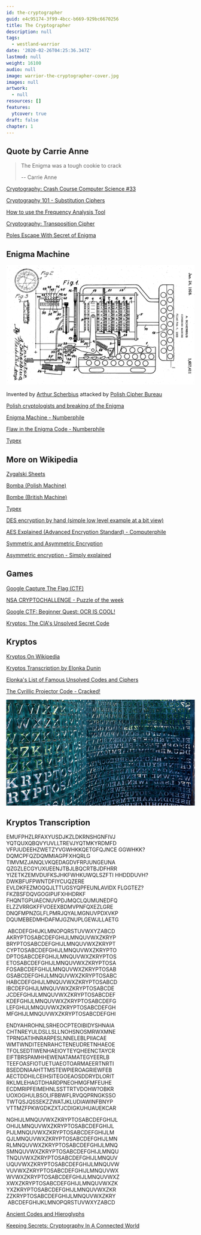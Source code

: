 ```yaml
---
id: the-cryptographer
guid: e4c95174-3f99-4bcc-b669-929bc6670256
title: The Cryptographer
description: null
tags:
  - westland-warrior
date: '2020-02-26T04:25:36.347Z'
lastmod: null
weight: 16100
audio: null
image: warrior-the-cryptographer-cover.jpg
images: null
artwork:
  - null
resources: []
features:
  ytcover: true
draft: false
chapter: 1
---
```


## Quote by Carrie Anne

> The Enigma was a tough cookie to crack
>
> \-- Carrie Anne

[Cryptography: Crash Course Computer Science #33](https://www.youtube.com/watch?v=jhXCTbFnK8o "Play Video")

[Cryptography 101 - Substitution Ciphers](https://www.youtube.com/watch?v=1P8Xpxm76e8 "Play Video")

[How to use the Frequency Analysis Tool](https://www.youtube.com/watch?v=mUoQhXWTKE0 "Play Video")

[Cryptography: Transposition Cipher](https://www.youtube.com/watch?v=sHsnH1u03e4 "Play Video")

[Poles Escape With Secret of Enigma](https://www.youtube.com/watch?v=mO0oET8TT5E "Play Video")

## Enigma Machine

![Enigma Machine](files/enigma-patent.png)

Invented by [Arthur Scherbius](https://en.wikipedia.org/wiki/Arthur_Scherbius) attacked by [Polish Cipher Bureau](https://en.wikipedia.org/wiki/Biuro_Szyfr%C3%B3w)

[Polish cryptologists and breaking of the Enigma](https://www.youtube.com/watch?v=cpRhZaQxnhw "Play Video")

[Enigma Machine - Numberphile](https://www.youtube.com/watch?v=G2_Q9FoD-oQ "Play Video")

[Flaw in the Enigma Code - Numberphile](https://www.youtube.com/watch?v=V4V2bpZlqx8 "Play Video")

[Typex](https://www.youtube.com/watch?v=dG09jv3c1sE "Play Video")

## More on Wikipedia

[Zygalski Sheets](https://en.wikipedia.org/wiki/Zygalski_sheets)

[Bomba (Polish Machine)](https://en.wikipedia.org/wiki/Bomba_\(cryptography\))

[Bombe (British Machine)](https://en.wikipedia.org/wiki/Bombe)

[Typex](https://en.wikipedia.org/wiki/Typex)

[DES encryption by hand (simple low level example at a bit view)](https://www.youtube.com/watch?v=Sy0sXa73PZA "Play Video")

[AES Explained (Advanced Encryption Standard) - Computerphile](https://www.youtube.com/watch?v=O4xNJsjtN6E "Play Video")

[Symmetric and Asymmetric Encryption](https://www.youtube.com/watch?v=pArLLJmgX10 "Play Video")

[Asymmetric encryption - Simply explained](https://www.youtube.com/watch?v=AQDCe585Lnc "Play Video")

## Games

[Google Capture The Flag (CTF)](https://capturetheflag.withgoogle.com/#beginners/)

[NSA CRYPTOCHALLENGE - Puzzle of the week](https://cryptochallenge.io/)

[Google CTF: Beginner Quest: OCR IS COOL!](https://www.youtube.com/watch?v=j9xht4K-MBk "Play Video")

[Kryptos: The CIA's Unsolved Secret Code](https://www.youtube.com/watch?v=fPJoNYgXHnI "Play Video")

## Kryptos

[Kryptos On Wikipedia](https://en.wikipedia.org/wiki/Kryptos)

[Kryptos Transcription by Elonka Dunin](https://www.elonka.com/)

[Elonka's List of Famous Unsolved Codes and Ciphers](https://www.elonka.com/UnsolvedCodes.html)

[The Cyrillic Projector Code - Cracked!](https://www.elonka.com/kryptos/CyrillicProjectorAnnouncement.html)

![](files/kryptos.jpg)

## Kryptos Transcription

EMUFPHZLRFAXYUSDJKZLDKRNSHGNFIVJ YQTQUXQBQVYUVLLTREVJYQTMKYRDMFD\
VFPJUDEEHZWETZYVGWHKKQETGFQJNCE GGWHKK?DQMCPFQZDQMMIAGPFXHQRLG\
TIMVMZJANQLVKQEDAGDVFRPJUNGEUNA QZGZLECGYUXUEENJTBJLBQCRTBJDFHRR\
YIZETKZEMVDUFKSJHKFWHKUWQLSZFTI HHDDDUVH?DWKBFUFPWNTDFIYCUQZERE\
EVLDKFEZMOQQJLTTUGSYQPFEUNLAVIDX FLGGTEZ?FKZBSFDQVGOGIPUFXHHDRKF\
FHQNTGPUAECNUVPDJMQCLQUMUNEDFQ ELZZVRRGKFFVOEEXBDMVPNFQXEZLGRE\
DNQFMPNZGLFLPMRJQYALMGNUVPDXVKP DQUMEBEDMHDAFMJGZNUPLGEWJLLAETG

 ABCDEFGHIJKLMNOPQRSTUVWXYZABCD AKRYPTOSABCDEFGHIJLMNQUVWXZKRYP\
BRYPTOSABCDEFGHIJLMNQUVWXZKRYPT CYPTOSABCDEFGHIJLMNQUVWXZKRYPTO\
DPTOSABCDEFGHIJLMNQUVWXZKRYPTOS ETOSABCDEFGHIJLMNQUVWXZKRYPTOSA\
FOSABCDEFGHIJLMNQUVWXZKRYPTOSAB GSABCDEFGHIJLMNQUVWXZKRYPTOSABC\
HABCDEFGHIJLMNQUVWXZKRYPTOSABCD IBCDEFGHIJLMNQUVWXZKRYPTOSABCDE\
JCDEFGHIJLMNQUVWXZKRYPTOSABCDEF KDEFGHIJLMNQUVWXZKRYPTOSABCDEFG\
LEFGHIJLMNQUVWXZKRYPTOSABCDEFGH MFGHIJLMNQUVWXZKRYPTOSABCDEFGHI

ENDYAHROHNLSRHEOCPTEOIBIDYSHNAIA CHTNREYULDSLLSLLNOHSNOSMRWXMNE\
TPRNGATIHNRARPESLNNELEBLPIIACAE WMTWNDITEENRAHCTENEUDRETNHAEOE\
TFOLSEDTIWENHAEIOYTEYQHEENCTAYCR EIFTBRSPAMHHEWENATAMATEGYEERLB\
TEEFOASFIOTUETUAEOTOARMAEERTNRTI BSEDDNIAAHTTMSTEWPIEROAGRIEWFEB\
AECTDDHILCEIHSITEGOEAOSDDRYDLORIT RKLMLEHAGTDHARDPNEOHMGFMFEUHE\
ECDMRIPFEIMEHNLSSTTRTVDOHW?OBKR UOXOGHULBSOLIFBBWFLRVQQPRNGKSSO\
TWTQSJQSSEKZZWATJKLUDIAWINFBNYP VTTMZFPKWGDKZXTJCDIGKUHUAUEKCAR

NGHIJLMNQUVWXZKRYPTOSABCDEFGHIJL OHIJLMNQUVWXZKRYPTOSABCDEFGHIJL\
PIJLMNQUVWXZKRYPTOSABCDEFGHIJLM QJLMNQUVWXZKRYPTOSABCDEFGHIJLMN\
RLMNQUVWXZKRYPTOSABCDEFGHIJLMNQ SMNQUVWXZKRYPTOSABCDEFGHIJLMNQU\
TNQUVWXZKRYPTOSABCDEFGHIJLMNQUV UQUVWXZKRYPTOSABCDEFGHIJLMNQUVW\
VUVWXZKRYPTOSABCDEFGHIJLMNQUVWX WVWXZKRYPTOSABCDEFGHIJLMNQUVWXZ\
XWXZKRYPTOSABCDEFGHIJLMNQUVWXZK YXZKRYPTOSABCDEFGHIJLMNQUVWXZKR\
ZZKRYPTOSABCDEFGHIJLMNQUVWXZKRY  ABCDEFGHIJKLMNOPQRSTUVWXYZABCD

[Ancient Codes and Hieroglyphs](https://www.youtube.com/watch?v=r-76Smf2oMk "Play Video")

[Keeping Secrets: Cryptography In A Connected World](https://www.youtube.com/watch?v=nVVF8dgKC38 "Play Video")
